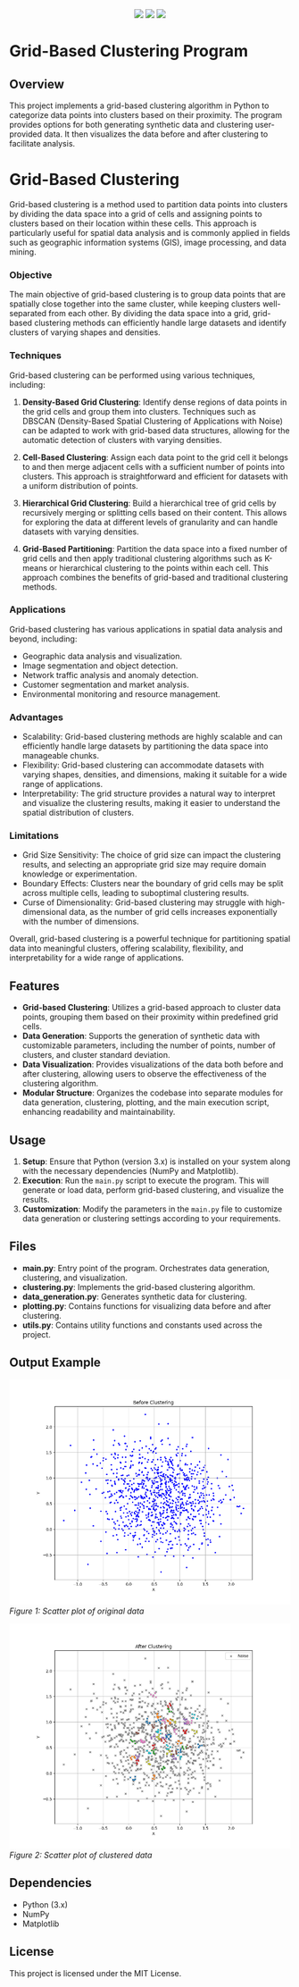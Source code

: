 <div align="center">
  <img src="https://img.shields.io/badge/language-Python-%233776AB.svg?logo=python">
  <img src="https://img.shields.io/badge/uses-Grid%20Based%20Clustering-%232A2F3D.svg">
  <img src="https://custom-icon-badges.demolab.com/github/license/denvercoder1/custom-icon-badges?logo=law">
</div>

# Grid-Based Clustering Program

## Overview
This project implements a grid-based clustering algorithm in Python to categorize data points into clusters based on their proximity. The program provides options for both generating synthetic data and clustering user-provided data. It then visualizes the data before and after clustering to facilitate analysis.

# Grid-Based Clustering

Grid-based clustering is a method used to partition data points into clusters by dividing the data space into a grid of cells and assigning points to clusters based on their location within these cells. This approach is particularly useful for spatial data analysis and is commonly applied in fields such as geographic information systems (GIS), image processing, and data mining.

### Objective
The main objective of grid-based clustering is to group data points that are spatially close together into the same cluster, while keeping clusters well-separated from each other. By dividing the data space into a grid, grid-based clustering methods can efficiently handle large datasets and identify clusters of varying shapes and densities.

### Techniques
Grid-based clustering can be performed using various techniques, including:

1. **Density-Based Grid Clustering**: Identify dense regions of data points in the grid cells and group them into clusters. Techniques such as DBSCAN (Density-Based Spatial Clustering of Applications with Noise) can be adapted to work with grid-based data structures, allowing for the automatic detection of clusters with varying densities.

2. **Cell-Based Clustering**: Assign each data point to the grid cell it belongs to and then merge adjacent cells with a sufficient number of points into clusters. This approach is straightforward and efficient for datasets with a uniform distribution of points.

3. **Hierarchical Grid Clustering**: Build a hierarchical tree of grid cells by recursively merging or splitting cells based on their content. This allows for exploring the data at different levels of granularity and can handle datasets with varying densities.

4. **Grid-Based Partitioning**: Partition the data space into a fixed number of grid cells and then apply traditional clustering algorithms such as K-means or hierarchical clustering to the points within each cell. This approach combines the benefits of grid-based and traditional clustering methods.

### Applications
Grid-based clustering has various applications in spatial data analysis and beyond, including:

- Geographic data analysis and visualization.
- Image segmentation and object detection.
- Network traffic analysis and anomaly detection.
- Customer segmentation and market analysis.
- Environmental monitoring and resource management.

### Advantages
- Scalability: Grid-based clustering methods are highly scalable and can efficiently handle large datasets by partitioning the data space into manageable chunks.
- Flexibility: Grid-based clustering can accommodate datasets with varying shapes, densities, and dimensions, making it suitable for a wide range of applications.
- Interpretability: The grid structure provides a natural way to interpret and visualize the clustering results, making it easier to understand the spatial distribution of clusters.

### Limitations
- Grid Size Sensitivity: The choice of grid size can impact the clustering results, and selecting an appropriate grid size may require domain knowledge or experimentation.
- Boundary Effects: Clusters near the boundary of grid cells may be split across multiple cells, leading to suboptimal clustering results.
- Curse of Dimensionality: Grid-based clustering may struggle with high-dimensional data, as the number of grid cells increases exponentially with the number of dimensions.

Overall, grid-based clustering is a powerful technique for partitioning spatial data into meaningful clusters, offering scalability, flexibility, and interpretability for a wide range of applications.


## Features
- **Grid-based Clustering**: Utilizes a grid-based approach to cluster data points, grouping them based on their proximity within predefined grid cells.
- **Data Generation**: Supports the generation of synthetic data with customizable parameters, including the number of points, number of clusters, and cluster standard deviation.
- **Data Visualization**: Provides visualizations of the data both before and after clustering, allowing users to observe the effectiveness of the clustering algorithm.
- **Modular Structure**: Organizes the codebase into separate modules for data generation, clustering, plotting, and the main execution script, enhancing readability and maintainability.

## Usage
1. **Setup**: Ensure that Python (version 3.x) is installed on your system along with the necessary dependencies (NumPy and Matplotlib).
2. **Execution**: Run the `main.py` script to execute the program. This will generate or load data, perform grid-based clustering, and visualize the results.
3. **Customization**: Modify the parameters in the `main.py` file to customize data generation or clustering settings according to your requirements.

## Files
- **main.py**: Entry point of the program. Orchestrates data generation, clustering, and visualization.
- **clustering.py**: Implements the grid-based clustering algorithm.
- **data_generation.py**: Generates synthetic data for clustering.
- **plotting.py**: Contains functions for visualizing data before and after clustering.
- **utils.py**: Contains utility functions and constants used across the project.

## Output Example

![Original Data](https://github.com/yehonatanke/Data-Mining/blob/main/Density-Based%20Cluster%20Analysis%20with%20STING/output/before.png)
*Figure 1: Scatter plot of original data*

![Clustered Data](https://github.com/yehonatanke/Data-Mining/blob/main/Density-Based%20Cluster%20Analysis%20with%20STING/output/after.png)
*Figure 2: Scatter plot of clustered data*

## Dependencies
- Python (3.x)
- NumPy
- Matplotlib

## License

This project is licensed under the MIT License.
